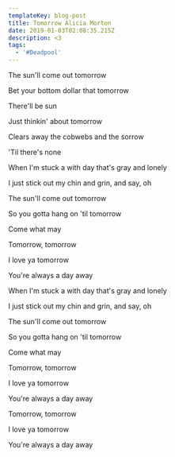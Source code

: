 ```yaml
---
templateKey: blog-post
title: Tomorrow Alicia Morton
date: 2019-01-03T02:08:35.215Z
description: <3
tags:
  - '#Deadpool'
---
```

The sun'll come out tomorrow

Bet your bottom dollar that tomorrow

There'll be sun

Just thinkin' about tomorrow

Clears away the cobwebs and the sorrow

'Til there's none



When I'm stuck a with day that's gray and lonely

I just stick out my chin and grin, and say, oh



The sun'll come out tomorrow

So you gotta hang on 'til tomorrow

Come what may



Tomorrow, tomorrow

I love ya tomorrow

You're always a day away



When I'm stuck a with day that's gray and lonely

I just stick out my chin and grin, and say, oh



The sun'll come out tomorrow

So you gotta hang on 'til tomorrow

Come what may



Tomorrow, tomorrow

I love ya tomorrow

You're always a day away

Tomorrow, tomorrow

I love ya tomorrow

You're always a day away
